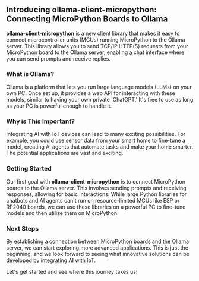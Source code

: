 
## Introducing ollama-client-micropython: Connecting MicroPython Boards to Ollama

**ollama-client-micropython** is a new client library that makes it easy to connect microcontroller units (MCUs) running MicroPython to the Ollama server. This library allows you to send TCP/IP HTTP(S) requests from your MicroPython board to the Ollama server, enabling a chat interface where you can send prompts and receive replies.

### What is Ollama?

Ollama is a platform that lets you run large language models (LLMs) on your own PC. Once set up, it provides a web API for interacting with these models, similar to having your own private 'ChatGPT.' It's free to use as long as your PC is powerful enough to handle it.

### Why is This Important?

Integrating AI with IoT devices can lead to many exciting possibilities. For example, you could use sensor data from your smart home to fine-tune a model, creating AI agents that automate tasks and make your home smarter. The potential applications are vast and exciting.

### Getting Started

Our first goal with **ollama-client-micropython** is to connect MicroPython boards to the Ollama server. This involves sending prompts and receiving responses, allowing for basic interactions. While large Python libraries for chatbots and AI agents can't run on resource-limited MCUs like ESP or RP2040 boards, we can use these libraries on a powerful PC to fine-tune models and then utilize them on MicroPython.

### Next Steps

By establishing a connection between MicroPython boards and the Ollama server, we can start exploring more advanced applications. This is just the beginning, and we look forward to seeing what innovative solutions can be developed by integrating AI with IoT.

Let's get started and see where this journey takes us!

